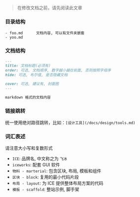 > 在修改文档之前，请先阅读此文章

### 目录结构

```
- foo.md      文档内容, 可以有文件夹嵌套
- yoo.md
```

### 文档结构

```markdown
---
title: 文档标题(必须有)
order: 可选, 文档顺序, 数字越小越在前面, 否则按照字母序
hide: 可选, 布尔值, 是否隐藏文档

cover: 可选, 建议有, 封面图
---

markdown 格式的文档内容
```

### 链接跳转

统一使用绝对路径跳转，比如：`[设计工具](/docs/design/tools.md)`

### 词汇表述

请注意大小写和复数形式

* `ICE`: 品牌名, 中文称之为 `飞冰`
* `iceworks`: 配套 GUI 软件
* `物料 - marterial`: 包含区块, 布局, 模板和组件
* `区块 - block`: 复用的最小代码片段
* `布局 - layout`: 为 ICE 提供整体布局方案的代码
* `模板 - scaffold`: 整站示例, 脚手架
